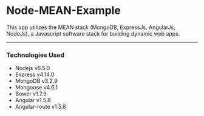 # Node-MEAN-Example
This app utilizes the MEAN stack (MongoDB, ExpressJs, AngularJs, NodeJs), a Javascript software stack for building dynamic web apps.

---


### Technologies Used
- Nodejs v6.5.0
- Express v4.14.0
- MongoDB v3.2.9
- Mongoose v4.6.1
- Bower v1.7.9
- Angular v1.5.8
- Angular-route v1.5.8
